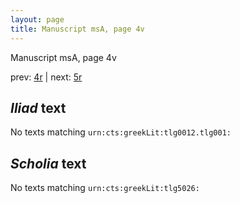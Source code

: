 ```yaml
---
layout: page
title: Manuscript msA, page 4v
---
```


Manuscript msA, page 4v

prev:  [4r](../4r) | next:  [5r](../5r)

## *Iliad* text

No texts matching `urn:cts:greekLit:tlg0012.tlg001:`

## *Scholia* text

No texts matching `urn:cts:greekLit:tlg5026:`